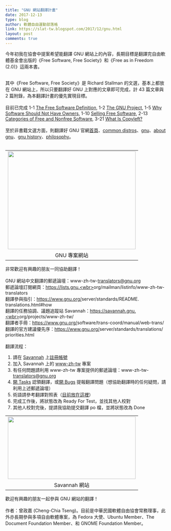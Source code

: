 ```yaml
---
title: "GNU 網站翻譯計畫"
date: 2017-12-13
type: blog
author: 軟體自由運動部落格
link: https://slat-tw.blogspot.com/2017/12/gnu.html
layout: post
comments: true
---
```


今年初我在協會中提案希望能翻譯 GNU 網站上的內容，長期目標是翻譯完自由軟體基金會出版的《Free Software, Free Society》和《Free as in Freedom (2.0)》這兩本書。<br /><div dir="ltr"><br />其中《Free Software, Free Society》是 Richard Stallman 的文選，基本上都放在 GNU 網站上，所以只要翻譯好 GNU 上對應的文章即可完成，計 43 篇文章與 2 篇附錄，為本翻譯計畫的優先實現目標。<br /><br />目前已完成 1-1 <a data-saferedirecturl="https://www.google.com/url?q=https://www.gnu.org/philosophy/free-sw.html&amp;source=gmail&amp;ust=1513135678185000&amp;usg=AFQjCNH71vFJpFl2hEHdPiPQ5RR9S-uDsw" href="https://www.gnu.org/philosophy/free-sw.html" target="_blank">The Free Software Definition</a>, 1-2 <a data-saferedirecturl="https://www.google.com/url?q=https://www.gnu.org/gnu/about-gnu.html&amp;source=gmail&amp;ust=1513135678185000&amp;usg=AFQjCNE114alz1PAz5wcI8a8pN3LhY_WjA" href="https://www.gnu.org/gnu/thegnuproject.html" target="_blank">The GNU Project</a>, 1-5 <a data-saferedirecturl="https://www.google.com/url?q=https://www.gnu.org/philosophy/why-free.zh-tw.html&amp;source=gmail&amp;ust=1513135678185000&amp;usg=AFQjCNHaJctONk_sWnysGPOcwX45neE0BA" href="https://www.gnu.org/philosophy/why-free.zh-tw.html" target="_blank">Why Software Should Not Have Owners</a>, 1-10 <a data-saferedirecturl="https://www.google.com/url?q=https://www.gnu.org/philosophy/selling.html&amp;source=gmail&amp;ust=1513135678185000&amp;usg=AFQjCNGapjszAPOvDI5C0dm7dRU_3EfqVw" href="https://www.gnu.org/philosophy/selling.html" target="_blank">Selling Free Software</a>, 2-13 <a data-saferedirecturl="https://www.google.com/url?q=https://www.gnu.org/philosophy/categories.html&amp;source=gmail&amp;ust=1513135678185000&amp;usg=AFQjCNGE39Uu8hCupJxPEp7W8Mo4CscK2w" href="https://www.gnu.org/philosophy/categories.html" target="_blank">Categories of Free and Nonfree Software</a>, 3-21 <a data-saferedirecturl="https://www.google.com/url?q=https://www.gnu.org/copyleft/copyleft.html&amp;source=gmail&amp;ust=1513135678185000&amp;usg=AFQjCNF1gCM9QjA-E92-vLvPntlxuELs6w" href="https://www.gnu.org/copyleft/copyleft.html" target="_blank">What Is Copyleft?</a><br /><br />至於非書籍文選方面，則翻譯好 GNU 官網<a data-saferedirecturl="https://www.google.com/url?q=https://www.gnu.org/&amp;source=gmail&amp;ust=1513135678185000&amp;usg=AFQjCNFYcGBamkpPK_VpL9FslxwCIZ3Fkw" href="https://www.gnu.org/" target="_blank">首頁</a>、<a data-saferedirecturl="https://www.google.com/url?q=https://www.gnu.org/distros/common-distros.zh-tw.html&amp;source=gmail&amp;ust=1513135678185000&amp;usg=AFQjCNHez6_wiznjO2QujfqhFQXVjz-zKg" href="https://www.gnu.org/distros/common-distros.zh-tw.html" target="_blank">common distros</a>、<a data-saferedirecturl="https://www.google.com/url?q=https://www.gnu.org/gnu/gnu.html&amp;source=gmail&amp;ust=1513135678185000&amp;usg=AFQjCNG0VduSTXadt1h7f5sc3bIgNncESw" href="https://www.gnu.org/gnu/gnu.html" target="_blank">gnu</a>、<a data-saferedirecturl="https://www.google.com/url?q=https://www.gnu.org/gnu/about-gnu.html&amp;source=gmail&amp;ust=1513135678185000&amp;usg=AFQjCNE114alz1PAz5wcI8a8pN3LhY_WjA" href="https://www.gnu.org/gnu/about-gnu.html" target="_blank">about gnu</a>、<a data-saferedirecturl="https://www.google.com/url?q=https://www.gnu.org/gnu/gnu-history.html&amp;source=gmail&amp;ust=1513135678185000&amp;usg=AFQjCNGdlkteHKbx7ueBheCfUa5mlM-7Gg" href="https://www.gnu.org/gnu/gnu-history.html" target="_blank">gnu history</a>、<a data-saferedirecturl="https://www.google.com/url?q=https://www.gnu.org/philosophy/philosophy.html&amp;source=gmail&amp;ust=1513135678185000&amp;usg=AFQjCNGb6N1qOrwzILjepTei-TEiBxQsrg" href="https://www.gnu.org/philosophy/philosophy.html" target="_blank">philosophy</a>。<br /><br /><div class="separator" style="clear: both; text-align: center;"></div><table align="center" cellpadding="0" cellspacing="0" class="tr-caption-container" style="margin-left: auto; margin-right: auto; text-align: center;"><tbody><tr><td style="text-align: center;"><a href="https://3.bp.blogspot.com/-4QJvKeXoSSo/WjBwwhCIVrI/AAAAAAAAFJ0/GQIUpKdBINQpGbHT7CxLwPVLWZw5vu__ACLcBGAs/s1600/GNU%2B%25E4%25BD%259C%25E6%25A5%25AD%25E7%25B3%25BB%25E7%25B5%25B1%25E8%2588%2587%25E8%2587%25AA%25E7%2594%25B1%25E8%25BB%259F%25E9%25AB%2594%25E9%2581%258B%25E5%258B%2595.png" imageanchor="1" style="margin-left: auto; margin-right: auto;"><img border="0" data-original-height="941" data-original-width="1226" height="306" src="https://3.bp.blogspot.com/-4QJvKeXoSSo/WjBwwhCIVrI/AAAAAAAAFJ0/GQIUpKdBINQpGbHT7CxLwPVLWZw5vu__ACLcBGAs/s400/GNU%2B%25E4%25BD%259C%25E6%25A5%25AD%25E7%25B3%25BB%25E7%25B5%25B1%25E8%2588%2587%25E8%2587%25AA%25E7%2594%25B1%25E8%25BB%259F%25E9%25AB%2594%25E9%2581%258B%25E5%258B%2595.png" width="400" /></a></td></tr><tr><td class="tr-caption" style="text-align: center;">GNU 專案網站</td></tr></tbody></table>非常歡迎有興趣的朋友一同協助翻譯！<br /><br />GNU 網站中文翻譯的郵遞論壇：www-zh-tw-<wbr></wbr>translators@gnu.org<br />郵遞論壇訂閱網頁：<a data-saferedirecturl="https://www.google.com/url?q=https://lists.gnu.org/mailman/listinfo/www-zh-tw-translators&amp;source=gmail&amp;ust=1513135678185000&amp;usg=AFQjCNEn6NziPrlR5DTTvVSlOPDv7RxGsA" href="https://lists.gnu.org/mailman/listinfo/www-zh-tw-translators" target="_blank">https://lists.gnu.<wbr></wbr>org/mailman/listinfo/www-zh-<wbr></wbr>tw-translators</a><br />翻譯參與指引：<a data-saferedirecturl="https://www.google.com/url?q=https://www.gnu.org/server/standards/README.translations.html%23how&amp;source=gmail&amp;ust=1513135678185000&amp;usg=AFQjCNEDDKm5sz2DOjo5YNwBMjgoic64Tg" href="https://www.gnu.org/server/standards/README.translations.html#how" target="_blank">https://www.gnu.org/<wbr></wbr>server/standards/README.<wbr></wbr>translations.html#how</a><br />翻譯的任務協調、議題追蹤站 Savannah：<a data-saferedirecturl="https://www.google.com/url?q=https://savannah.gnu.org/projects/www-zh-tw/&amp;source=gmail&amp;ust=1513135678185000&amp;usg=AFQjCNHqlMz9XkIKwoE2dHwZD8oVCoraKA" href="https://savannah.gnu.org/projects/www-zh-tw/" target="_blank">https://savannah.gnu.<wbr></wbr>org/projects/www-zh-tw/</a><br />翻譯者手冊：<a data-saferedirecturl="https://www.google.com/url?q=https://www.gnu.org/software/trans-coord/manual/web-trans/&amp;source=gmail&amp;ust=1513135678185000&amp;usg=AFQjCNEu-j-kVz_uLtxt5JcFHkBc8fHCPA" href="https://www.gnu.org/software/trans-coord/manual/web-trans/" target="_blank">https://www.gnu.org/<wbr></wbr>software/trans-coord/manual/<wbr></wbr>web-trans/</a><br />翻譯的官方建議優先序：<a data-saferedirecturl="https://www.google.com/url?q=https://www.gnu.org/server/standards/translations/priorities.html&amp;source=gmail&amp;ust=1513135678185000&amp;usg=AFQjCNEn5MEtyQsBKpKtnkibQBzMQ3_7LQ" href="https://www.gnu.org/server/standards/translations/priorities.html" target="_blank">https://www.gnu.org/<wbr></wbr>server/standards/translations/<wbr></wbr>priorities.html</a><br /><br />翻譯流程：<br /><ol><li>請在 <a href="https://savannah.gnu.org/" target="_blank">Savannah</a> 上<a href="https://savannah.gnu.org/account/register.php" target="_blank">註冊帳號</a></li><li>加入 Savannah 上的 <a href="https://savannah.gnu.org/projects/www-zh-tw/" target="_blank">www-zh-tw</a> 專案</li><li>有任何問題請利用 www-zh-tw 專案提供的郵遞論壇：www-zh-tw-<wbr></wbr>translators@gnu.org</li><li><a href="https://savannah.gnu.org/task/?func=additem&amp;group=www-zh-tw" target="_blank">開 Tasks</a> 認領翻譯，或<a href="https://savannah.gnu.org/bugs/?func=additem&amp;group=www-zh-tw" target="_blank">開 Bugs</a> 提報翻譯問題（想協助翻譯時的任何疑問，請利用上述郵遞論壇）</li><li>術語請參考翻譯對照表（<a href="http://breezymove.blogspot.tw/2017/12/gnu_12.html" target="_blank">目前放在這裡</a>）</li><li>完成工作後，將狀態改為 Ready For Test，並找其他人校對</li><li>其他人校對完後，提請我協助提交翻譯 po 檔，並將狀態改為 Done</li></ol></div><table align="center" cellpadding="0" cellspacing="0" class="tr-caption-container" style="margin-left: auto; margin-right: auto; text-align: center;"><tbody><tr><td style="text-align: center;"><a href="https://4.bp.blogspot.com/-sIWT_psSCl4/WjBsJv4vuyI/AAAAAAAAFJk/Uzx2jcUeWfcnUuxoYpUrusehGdx0dHSVwCLcBGAs/s1600/Screenshot-2017-12-13%2BWelcome%2B%255BSavannah%255D.png" style="margin-left: auto; margin-right: auto;"><img border="0" data-original-height="785" data-original-width="1600" height="195" src="https://4.bp.blogspot.com/-sIWT_psSCl4/WjBsJv4vuyI/AAAAAAAAFJk/Uzx2jcUeWfcnUuxoYpUrusehGdx0dHSVwCLcBGAs/s400/Screenshot-2017-12-13%2BWelcome%2B%255BSavannah%255D.png" width="400" /></a></td></tr><tr><td class="tr-caption" style="text-align: center;">Savannah 網站 </td></tr></tbody></table><div dir="ltr">歡迎有興趣的朋友一起參與 GNU 網站的翻譯！<br /><br />作者：曾政嘉 (Cheng-Chia Tseng)。目前是中華民國軟體自由協會常務理事，此外亦長期參與多項自由軟體專案，為 Fedora  大使、Ubuntu Member、The Document Foundation Member、和 GNOME Foundation  Member。  </div>